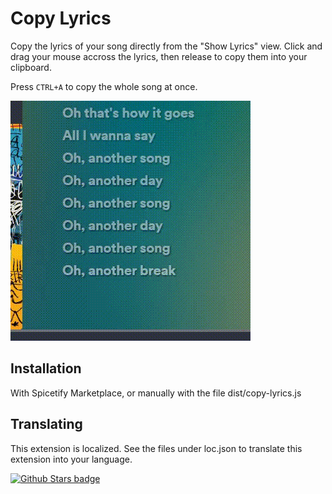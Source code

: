 # Copy Lyrics
 
Copy the lyrics of your song directly from the "Show Lyrics" view. Click and drag your mouse accross the lyrics, then release to copy them into your clipboard.

Press `CTRL+A` to copy the whole song at once.

![Demo](https://github.com/Aimarekin/Aimarekins-Spicetify-Extensions/blob/main/copy-lyrics/assets/demo.gif?raw=true)

## Installation
With Spicetify Marketplace, or manually with the file dist/copy-lyrics.js

## Translating
This extension is localized. See the files under loc.json to translate this extension into your language.

[![Github Stars badge](https://img.shields.io/github/stars/Aimarekin/Aimarekins-Spicetify-Extensions?logo=github&style=social)](https://github.com/Aimarekin/Aimarekins-Spicetify-Extensions)